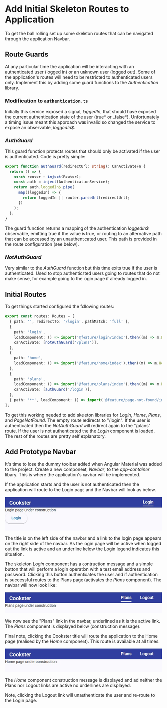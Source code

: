 # Add Initial Skeleton Routes to Application

To get the ball rolling set up some skeleton routes that can be navigated through the application Navbar.

## Route Guards

At any particular time the application will be interacting with an authenticated user (logged in) or an unknown user (logged out). Some of the application's routes will need to be restricted to authenticated users only. Implement this by adding some guard functions to the _Authentication_ library.

### Modification to `authentication.ts`

Initially this service exposed a signal, _loggedIn_, that should have exposed the current authentication state of the user (true* or \_false*). Unfortunately a timing issue meant this approach was invalid so changed the service to expose an observable, _loggedIn\$_.

### _AuthGuard_

This guard function protects routes that should only be activated if the user is authenticated. Code is pretty simple:

```ts
export function authGuard(redirectUrl: string): CanActivateFn {
  return () => {
    const router = inject(Router);
    const auth = inject(AuthenticationService);
    return auth.loggedIn$.pipe(
      map((loggedIn) => {
        return loggedIn || router.parseUrl(redirectUrl);
      })
    );
  };
}
```

The guard function returns a mapping of the authentication _loggedIn$_ observable, emitting true if the value is true, or routing to an alternative path that can be accessed by an unauthenticated user. This path is provided in the route configuration (see below).

### _NotAuthGuard_

Very similar to the _AuthGuard_ function but this time exits true if the user is authenticated. Used to stop authenticated users going to routes that do not make sense, for example going to the login page if already logged in.

## Initial Routes

To get things started configured the following routes:

```ts
export const routes: Routes = [
  { path: '', redirectTo: '/login', pathMatch: 'full' },
  {
    path: 'login',
    loadComponent: () => import('@feature/login/index').then((m) => m.Login),
    canActivate: [notAuthGuard('/plans')],
  },
  {
    path: 'home',
    loadComponent: () => import('@feature/home/index').then((m) => m.Home),
  },
  {
    path: 'plans',
    loadComponent: () => import('@feature/plans/index').then((m) => m.Plans),
    canActivate: [authGuard('/login')],
  },
  { path: '**', loadComponent: () => import('@feature/page-not-found/index').then((m) => m.PageNotFound) },
];
```

To get this working needed to add skeleton libraries for _Login_, _Home_, _Plans_, and _PageNotFound_. The empty route redirects to "/login". If the user is authenticated then the _NotAuthGuard_ will redirect again to the "/plans" route. If the user is not authenticated the the _Login_ component is loaded. The rest of the routes are pretty self explanatory.

## Add Prototype Navbar

It's time to lose the dummy toolbar added when Angular Material was added to the project. Create a new component, _Navbar_, to the _app-container_ libary. This is where the application's navbar will be implemented.

If the application starts and the user is not authenticated then the application will route to the Login page and the Navbar will look as below.

![Logged Out Navbar](./images/20250811-01-01.jpg)

The title is on the left side of the navbar and a link to the login page appears on the right side of the navbar. As the login page will be active when logged out the link is active and an underline below the Login legend indicates this situation.

The skeleton _Login_ component has a contruction message and a simple button that will perform a login operation with a test email address and password. Clicking this button authenticates the user and if authentication is successful routes to the Plans page (activates the _Plans_ component). The navbar will now look like:

![Logged In Navbar](./images/20250811-01-02.jpg)

We now see the "Plans" link in the navbar, underlined as it is the active link. The _Plans_ component is displayed below (construction message).

Final note, clicking the Cookster title will route the application to the Home page (realised by the _Home_ component). This route is available at all times.

![Home Page](./images/20250811-01-03.jpg)

The _Home_ component construction message is displayed and ad neither the Plans nor Logout links are active no underlines are displayed.

Note, clicking the Logout link will unauthenticate the user and re-route to the Login page.
